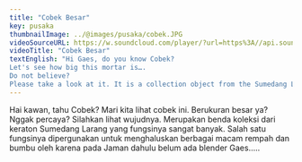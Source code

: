 ```yaml
---
title: "Cobek Besar"
key: pusaka
thumbnailImage: ../@images/pusaka/cobek.JPG
videoSourceURL: https://w.soundcloud.com/player/?url=https%3A//api.soundcloud.com/tracks/1171308886&color=%23ff5500&auto_play=true&hide_related=false&show_comments=true&show_user=true&show_reposts=false&show_teaser=true
videoTitle: "Cobek Besar"
textEnglish: "Hi Gaes, do you know Cobek?
Let's see how big this mortar is….
Do not believe?
Please take a look at it. It is a collection object from the Sumedang Larang palace which has many functions. One of its functions is used to refine various kinds of spices and seasonings because in the past there was no blender, guys..."
---
```


Hai kawan, tahu Cobek? 
Mari kita lihat cobek ini. Berukuran besar ya? 
Nggak percaya?
Silahkan lihat wujudnya. Merupakan benda koleksi dari keraton Sumedang Larang yang fungsinya sangat banyak. Salah satu fungsinya dipergunakan untuk menghaluskan berbagai macam rempah dan bumbu oleh karena pada Jaman dahulu belum ada blender Gaes…..